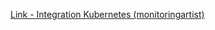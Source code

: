 [Link - Integration Kubernetes (monitoringartist)](https://github.com/monitoringartist/kubernetes-zabbix)
